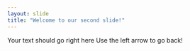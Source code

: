 ```yaml
---
layout: slide
title: "Welcome to our second slide!"
---
```

Your text should go right here
Use the left arrow to go back!
